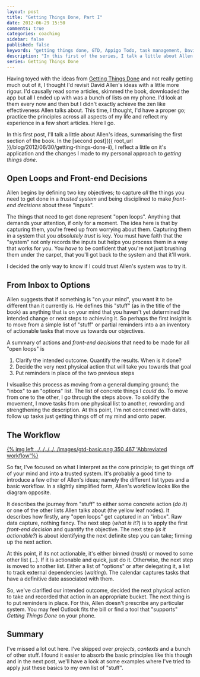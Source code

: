 ```yaml
---
layout: post
title: "Getting Things Done, Part I"
date: 2012-06-29 15:50
comments: true
categories: coaching
sidebar: false
published: false
keywords: "getting things done, GTD, Appigo Todo, task management, David Allen, Stree-free productivity"
description: "In this first of the series, I talk a little about Allen's ideas, summarising the first section of the book and reflect a little on the changes I made to my personal approach to getting things done."
series: Getting Things Done
---
```


Having toyed with the ideas from [Getting Things Done](http://www.amazon.co.uk/gp/product/0749922648/ref=as_li_qf_sp_asin_il_tl?ie=UTF8&tag=diyfiesta&linkCode=as2&camp=1634&creative=6738&creativeASIN=0749922648) and not really getting much out of it, I thought I'd revisit David Allen's ideas with a little more rigour. I'd causally read some articles, skimmed the book, downloaded the app but all I ended up with was a bunch of lists on my phone. I'd look at them every now and then but I didn't exactly achieve the zen like effectiveness Allen talks about. This time, I thought, I'd have a proper go; practice the principles across all aspects of my life and reflect my experience in a few short articles. Here I go.


In this first post, I'll talk a little about Allen's ideas, summarising the first section of the book. In the [second post]({{ root_url }}/blog/2012/06/30/getting-things-done-ii), I reflect a little on it's application and the changes I made to my personal approach to _getting things done_.

<!-- more -->

## Open Loops and Front-end Decisions

Allen begins by defining two key objectives; to capture _all_ the things you need to get done in a _trusted system_ and being disciplined to make _front-end decisions_ about these "inputs".

The things that need to get done represent "open loops". Anything that demands your attention, if only for a moment. The idea here is that by capturing them, you're freed up from worrying about them. Capturing them in a system that you _absolutely trust_ is key. You must have faith that the "system" not only records the inputs but helps you process them in a way that works for you. You _have_ to be confident that you're not just brushing them under the carpet, that you'll got back to the system and that it'll work.

I decided the only way to know if I could trust Allen's system was to try it.


## From Inbox to Options

Allen suggests that if something is "on your mind", you want it to be different than it currently is. He defines this "stuff" (as in the title of the book) as anything that is on your mind that you haven't yet determined the intended change or next steps to achieving it. So perhaps the first insight is to move from a simple list of "stuff" or partial reminders into a an inventory of actionable tasks that move us towards our objectives.

A summary of actions and _front-end decisions_ that need to be made for all "open loops" is

1. Clarify the intended outcome. Quantify the results. When is it done?
1. Decide the very next physical action that will take you towards that goal
1. Put reminders in place of the two previous steps


I visualise this process as moving from a general dumping ground; the "inbox" to an "options" list. The list of concrete things I _could_ do. To move from one to the other, I go through the steps above. To solidify the movement, I move tasks from one physical list to another, rewording and strengthening the description. At this point, I'm not concerned with dates, follow up tasks just getting things off of my mind and onto paper.

## The Workflow

[{% img left ../../../../../images/gtd-basic.png 350 467 'Abbreviated workflow'%}](../../../../../images/gtd-basic.png)

So far, I've focused on what I interpret as the core principle; to get things off of your mind and into a trusted system. It's probably a good time to introduce a few other of Allen's ideas; namely the different list types and a basic workflow. In a slightly simplified form, Allen's workflow looks like the diagram opposite.

It describes the journey from "stuff" to either some concrete action (_do it_) or one of the other lists Allen talks about (the yellow leaf nodes). It describes how firstly, any "open loops" get captured in an "inbox". Raw data capture, nothing fancy. The next step (_what is it?_) is to apply the first _front-end decision_ and quantify the objective. The next step (_is it actionable?_) is about identifying the next definite step you can take; firming up the next action.

At this point, if its not actionable, it's either binned (_trash_) or moved to some other list (_..._). If it is actionable and quick, just do it. Otherwise, the next step is moved to another list. Either a list of "options" or after delegating it, a list to track external dependencies (_waiting_). The calendar captures tasks that have a definitive date associated with them.

So, we've clarified our intended outcome, decided the next physical action to take and recorded that action in an appropriate bucket. The next thing is to put reminders in place. For this, Allen doesn't prescribe any particular system. You may feel Outlook fits the bill or find a tool that "supports" _Getting Things Done_ on your phone.

## Summary

I've missed a lot out here. I've skipped over _projects_, _contexts_ and a bunch of other stuff. I found it easier to absorb the basic principles like this though and in the next post, we'll have a look at some examples where I've tried to apply just these basics to my own list of "stuff".
